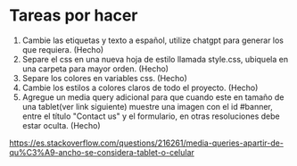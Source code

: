 # Tareas por hacer

1. Cambie las etiquetas y texto a español, utilize chatgpt para generar los que requiera. (Hecho)
2. Separe el css en una nueva hoja de estilo llamada style.css, ubiquela en una carpeta para mayor orden. (Hecho)
3. Separe los colores en variables css. (Hecho)
4. Cambie los estilos a colores claros de todo el proyecto. (Hecho)
5. Agregue un media query adicional para que cuando este en tamaño de una tablet(ver link siguiente) muestre una imagen con el id #banner, entre el título "Contact us" y el formulario, en otras resoluciones debe estar oculta. (Hecho)

https://es.stackoverflow.com/questions/216261/media-queries-apartir-de-qu%C3%A9-ancho-se-considera-tablet-o-celular